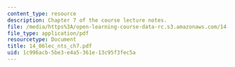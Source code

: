```yaml
---
content_type: resource
description: Chapter 7 of the course lecture notes.
file: /media/https%3A/open-learning-course-data-rc.s3.amazonaws.com/14-06-intermediate-macroeconomic-theory-spring-2004/1c996acb5be3e4a5361e13c95f3fec5a_14_06lec_nts_ch7.pdf
file_type: application/pdf
resourcetype: Document
title: 14_06lec_nts_ch7.pdf
uid: 1c996acb-5be3-e4a5-361e-13c95f3fec5a
---
```

